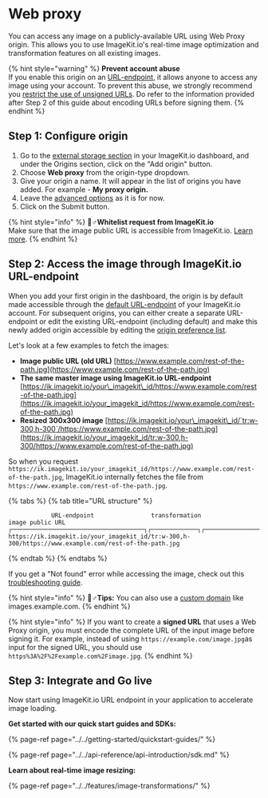 # Web proxy

You can access any image on a publicly-available URL using Web Proxy origin. This allows you to use ImageKit.io's real-time image optimization and transformation features on all existing images.

{% hint style="warning" %}
**Prevent account abuse**  
If you enable this origin on an [URL-endpoint](../url-endpoints.md), it allows anyone to access any image using your account. To prevent this abuse, we strongly recommend you [restrict the use of unsigned URLs](../../features/security/#restricting-unsigned-urls). Do refer to the information provided after Step 2 of this guide about encoding URLs before signing them.
{% endhint %}

## Step 1: Configure origin

1. Go to the [external storage section](https://imagekit.io/dashboard#external-storage) in your ImageKit.io dashboard, and under the Origins section, click on the "Add origin" button.
2. Choose **Web proxy** from the origin-type dropdown.
3. Give your origin a name. It will appear in the list of origins you have added. For example - **My proxy origin.**
4. Leave the [advanced options](web-server-origin.md#advanced-options-for-web-server-origin) as it is for now.
5. Click on the Submit button.

{% hint style="info" %}
🧙♂**Whitelist request from ImageKit.io**  
Make sure that the image public URL is accessible from ImageKit.io. [Learn more](web-server-origin.md#whitelist-request-from-imagekit-io).
{% endhint %}

## Step 2: Access the image through ImageKit.io URL-endpoint

When you add your first origin in the dashboard, the origin is by default made accessible through the [default URL-endpoint](../url-endpoints.md#default-url-endpoint) of your ImageKit.io account. For subsequent origins, you can either create a separate URL-endpoint or edit the existing URL-endpoint \(including default\) and make this newly added origin accessible by editing the [origin preference list](../url-endpoints.md#image-origin-preference). 

Let's look at a few examples to fetch the images:

* **Image public URL \(old URL\)** [https://www.example.com/rest-of-the-path.jpg](https://www.example.com/rest-of-the-path.jpg)
* **The same master image using ImageKit.io URL-endpoint** [https://ik.imagekit.io/your\_imagekit\_id/https://www.example.com/rest-of-the-path.jpg](https://ik.imagekit.io/your_imagekit_id/https://www.example.com/rest-of-the-path.jpg)
* **Resized 300x300 image** [https://ik.imagekit.io/your\_imagekit\_id/`tr:w-300,h-300`/https://www.example.com/rest-of-the-path.jpg](https://ik.imagekit.io/your_imagekit_id/tr:w-300,h-300/https://www.example.com/rest-of-the-path.jpg)

So when you request `https://ik.imagekit.io/your_imagekit_id/https://www.example.com/rest-of-the-path.jpg`, ImageKit.io internally fetches the file from `https://www.example.com/rest-of-the-path.jpg`.

{% tabs %}
{% tab title="URL structure" %}
```markup
            URL-endpoint                transformation              image public URL                                    
┌─────────────────────────────────────┐┌─────────────┐┌───────────────────────────────────────────┐
https://ik.imagekit.io/your_imagekit_id/tr:w-300,h-300/https://www.example.com/rest-of-the-path.jpg
```
{% endtab %}
{% endtabs %}

If you get a "Not found" error while accessing the image, check out this [troubleshooting guide](../404-not-found-error-troubleshooting.md).

{% hint style="info" %}
🧙♂**Tips:** You can also use a [custom domain](../../testing-and-infrastructure-setup/using-custom-domain.md) like images.example.com.
{% endhint %}

{% hint style="info" %}
If you want to create a **signed URL** that uses a Web Proxy origin, you must encode the complete URL of the input image before signing it. For example, instead of using `https://example.com/image.jpg`as input for the signed URL, you should use `https%3A%2F%2Fexample.com%2Fimage.jpg`.
{% endhint %}

## Step 3: Integrate and Go live

Now start using ImageKit.io URL endpoint in your application to accelerate image loading.

**Get started with our quick start guides and SDKs:**

{% page-ref page="../../getting-started/quickstart-guides/" %}

{% page-ref page="../../api-reference/api-introduction/sdk.md" %}

**Learn about real-time image resizing:**

{% page-ref page="../../features/image-transformations/" %}

